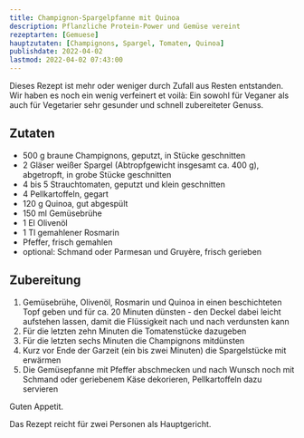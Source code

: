 ```yaml
---
title: Champignon-Spargelpfanne mit Quinoa
description: Pflanzliche Protein-Power und Gemüse vereint
rezeptarten: [Gemuese]
hauptzutaten: [Champignons, Spargel, Tomaten, Quinoa]
publishdate: 2022-04-02
lastmod: 2022-04-02 07:43:00
---
```


Dieses Rezept ist mehr oder weniger durch Zufall aus Resten entstanden. Wir haben es noch ein wenig verfeinert et voilà: Ein sowohl für Veganer als auch für Vegetarier sehr gesunder und schnell zubereiteter Genuss.

## Zutaten

- 500 g braune Champignons, geputzt, in Stücke geschnitten
- 2 Gläser weißer Spargel (Abtropfgewicht insgesamt ca. 400 g), abgetropft, in grobe Stücke geschnitten
- 4 bis 5 Strauchtomaten, geputzt und klein geschnitten
- 4 Pellkartoffeln, gegart
- 120 g Quinoa, gut abgespült
- 150 ml Gemüsebrühe
- 1 El Olivenöl
- 1 Tl gemahlener Rosmarin
- Pfeffer, frisch gemahlen
- optional: Schmand oder Parmesan und Gruyère, frisch gerieben


## Zubereitung

1. Gemüsebrühe, Olivenöl, Rosmarin und Quinoa in einen beschichteten Topf geben und für ca. 20 Minuten dünsten - den Deckel dabei leicht aufstehen lassen, damit die Flüssigkeit nach und nach verdunsten kann
2. Für die letzten zehn Minuten die Tomatenstücke dazugeben 
3. Für die letzten sechs Minuten die Champignons mitdünsten
4. Kurz vor Ende der Garzeit (ein bis zwei Minuten) die Spargelstücke mit erwärmen
5. Die Gemüsepfanne mit Pfeffer abschmecken und nach Wunsch noch mit Schmand oder geriebenem Käse dekorieren, Pellkartoffeln dazu servieren 

Guten Appetit.

Das Rezept reicht für zwei Personen als Hauptgericht. 
